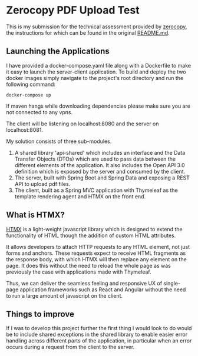 # Zerocopy PDF Upload Test

This is my submission for the technical assessment provided by [zerocopy](https://zerocopy.be/), the instructions for which can be found in the original [README.md](/README_original.md).

## Launching the Applications

I have provided a docker-compose.yaml file along with a Dockerfile to make it easy to launch the server-client application. To build and deploy the two docker images simply navigate to the project's root directory and run the following command:

`docker-compose up`

If maven hangs while downloading dependencies please make sure you are not connected to any vpns.

The client will be listening on localhost:8080 and the server on localhost:8081.

My solution consists of three sub-modules.
1. A shared library 'api-shared' which includes an interface and the Data Transfer Objects (DTOs) which are used to pass data between the different elements of the application. It also includes the Open API 3.0 definition which is exposed by the server and consumed by the client.
2. The server, built with Spring Boot and Spring Data and exposing a REST API to upload pdf files.
3. The client, built as a Spring MVC application with Thymeleaf as the template rendering agent and HTMX on the front end.

## What is HTMX?

[HTMX](https://htmx.org/) is a light-weight javascript library which is designed to extend the functionality of HTML though the addition of custom HTML attributes. 

It allows developers to attach HTTP requests to any HTML element, not just forms and anchors. These requests expect to receive HTML fragments as the response body, with which HTMX will then replace any element on the page. It does this without the need to reload the whole page as was previously the case with applications made with Thymeleaf. 

Thus, we can deliver the seamless feeling and responsive UX of single-page application frameworks such as React and Angular without the need to run a large amount of javascript on the client. 

## Things to improve

If I was to develop this project further the first thing I would look to do would be to include shared exceptions in the shared library to enable easier error handling across different parts of the application, in particular when an error occurs during a request from the client to the server.